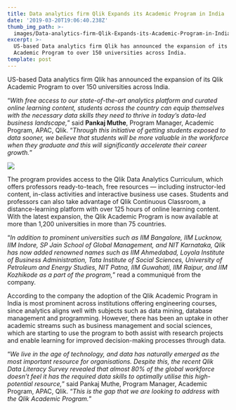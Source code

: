 ```yaml
---
title: Data analytics firm Qlik Expands its Academic Program in India
date: '2019-03-20T19:06:40.238Z'
thumb_img_path: >-
  images/Data-analytics-firm-Qlik-Expands-its-Academic-Program-in-India/1*_WWNooEczxEqNTHnsUiCYw.png
excerpt: >-
  US-based Data analytics firm Qlik has announced the expansion of its Qlik
  Academic Program to over 150 universities across India.
template: post
---
```

US-based Data analytics firm Qlik has announced the expansion of its Qlik Academic Program to over 150 universities across India.

“*With free access to our state-of-the-art analytics platform and curated online learning content, students across the country can equip themselves with the necessary data skills they need to thrive in today’s data-led business landscape,*” said **Pankaj Muthe**, Program Manager, Academic Program, APAC, Qlik. “*Through this initiative of getting students exposed to data sooner, we believe that students will be more valuable in the workforce when they graduate and this will significantly accelerate their career growth.*”

![](/images/Data-analytics-firm-Qlik-Expands-its-Academic-Program-in-India/1*_WWNooEczxEqNTHnsUiCYw.png)

The program provides access to the Qlik Data Analytics Curriculum, which offers professors ready-to-teach, free resources — including instructor-led content, in-class activities and interactive business use cases. Students and professors can also take advantage of Qlik Continuous Classroom, a distance-learning platform with over 125 hours of online learning content. With the latest expansion, the Qlik Academic Program is now available at more than 1,200 universities in more than 75 countries.

“*In addition to prominent universities such as IIM Bangalore, IIM Lucknow, IIM Indore, SP Jain School of Global Management, and NIT Karnataka, Qlik has now added renowned names such as IIM Ahmedabad, Loyola Institute of Business Administration, Tata Institute of Social Sciences, University of Petroleum and Energy Studies, NIT Patna, IIM Guwahati, IIM Raipur, and IIM Kozhikode as a part of the program,*” read a communiqué from the company.

According to the company the adoption of the Qlik Academic Program in India is most prominent across institutions offering engineering courses, since analytics aligns well with subjects such as data mining, database management and programming. However, there has been an uptake in other academic streams such as business management and social sciences, which are starting to use the program to both assist with research projects and enable learning for improved decision-making processes through data.

“*We live in the age of technology, and data has naturally emerged as the most important resource for organisations. Despite this, the recent Qlik Data Literacy Survey revealed that almost 80% of the global workforce doesn’t feel it has the required data skills to optimally utilise this high-potential resource,*” said Pankaj Muthe, Program Manager, Academic Program, APAC, Qlik. “*This is the gap that we are looking to address with the Qlik Academic Program.*”
